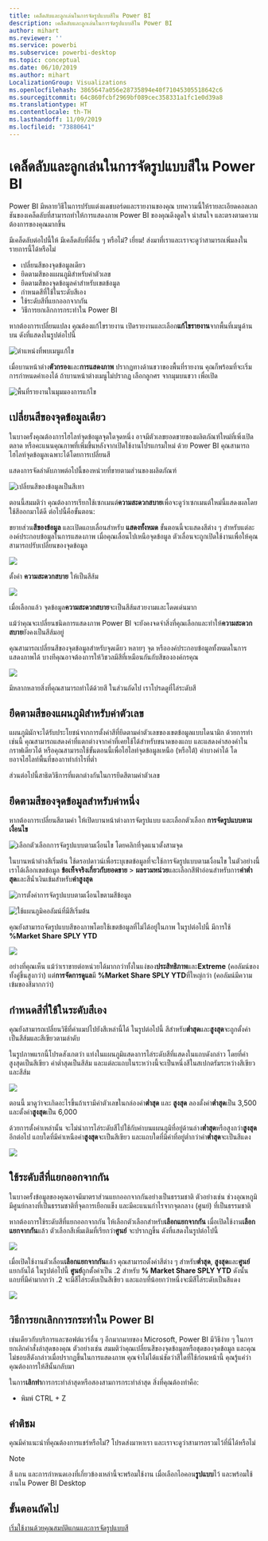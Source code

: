 ```yaml
---
title: เคล็ดลับและลูกเล่นในการจัดรูปแบบสีใน Power BI
description: เคล็ดลับและลูกเล่นในการจัดรูปแบบสีใน Power BI
author: mihart
ms.reviewer: ''
ms.service: powerbi
ms.subservice: powerbi-desktop
ms.topic: conceptual
ms.date: 06/10/2019
ms.author: mihart
LocalizationGroup: Visualizations
ms.openlocfilehash: 3865647a056e28735894e40f71045305518642c6
ms.sourcegitcommit: 64c860fcbf2969bf089cec358331a1fc1e0d39a8
ms.translationtype: HT
ms.contentlocale: th-TH
ms.lasthandoff: 11/09/2019
ms.locfileid: "73880641"
---
```

# <a name="tips-and-tricks-for-color-formatting-in-power-bi"></a>เคล็ดลับและลูกเล่นในการจัดรูปแบบสีใน Power BI
Power BI มีหลายวิธีในการปรับแต่งแดชบอร์ดและรายงานของคุณ บทความนี้ให้รายละเอียดคอลเลกชันของเคล็ดลับที่สามารถทำให้การแสดงภาพ Power BI ของคุณดึงดูดใจ น่าสนใจ และตรงตามความต้องการของคุณมากขึ้น

มีเคล็ดลับต่อไปนี้ให้ มีเคล็ดลับที่ดีอื่น ๆ หรือไม่? เยี่ยม! ส่งมาที่เราและเราจะดูว่าสามารถเพิ่มลงในรายการนี้ได้หรือไม่

* เปลี่ยนสีของจุดข้อมูลเดียว
* ยึดตามสีของแผนภูมิสำหรับค่าตัวเลข
* ยึดตามสีของจุดข้อมูลค่าสำหรับเขตข้อมูล
* กำหนดสีที่ใช้ในระดับสีเอง
* ใช้ระดับสีที่แยกออกจากกัน
* วิธีการยกเลิกการกระทำใน Power BI

หากต้องการเปลี่ยนแปลง คุณต้องแก้ไขรายงาน เปิดรายงานและเลือก**แก้ไขรายงาน**จากพื้นที่เมนูด้านบน ดังที่แสดงในรูปต่อไปนี้

![ตำแหน่งที่พบเมนูแก้ไข](media/service-tips-and-tricks-for-color-formatting/power-bi-edit-report.png)

เมื่อบานหน้าต่าง**ตัวกรอง**และ**การแสดงภาพ** ปรากฏทางด้านขวาของพื้นที่รายงาน คุณก็พร้อมที่จะเริ่มการกำหนดค่าเองได้ ถ้าบานหน้าต่างเมนูไม่ปรากฏ เลือกลูกศร จากมุมบนขวา เพื่อเปิด

![พื้นที่รายงานในมุมมองการแก้ไข](media/service-tips-and-tricks-for-color-formatting/power-bi-edit.png)

## <a name="change-the-color-of-a-single-data-point"></a>เปลี่ยนสีของจุดข้อมูลเดียว
ในบางครั้งคุณต้องการไฮไลท์จุดข้อมูลจุดใดจุดหนึ่ง อาจมีตัวเลขยอดขายของผลิตภัณฑ์ใหม่ที่เพิ่งเปิดตลาด หรือคะแนนคุณภาพที่เพิ่มขึ้นหลังจากเปิดใช้งานโปรแกรมใหม่ ด้วย Power BI คุณสามารถไฮไลท์จุดข้อมูลเฉพาะได้โดยการเปลี่ยนสี

แสดงการจัดลำดับภาพต่อไปนี้ของหน่วยที่ขายตามส่วนของผลิตภัณฑ์ 

![เปลี่ยนสีของข้อมูลเป็นสีเทา](media/service-tips-and-tricks-for-color-formatting/power-bi-data.png)

ตอนนี้สมมติว่า คุณต้องการเรียกใช้เซกเมนต์**ความสะดวกสบาย**เพื่อจะดูว่าเซกเมนต์ใหม่นี้แสดงผลโดยใช้สีออกมาได้ดี ต่อไปนี้คือขั้นตอน:

ขยายส่วน**สีของข้อมูล** และเปิดแถบเลื่อนสำหรับ **แสดงทั้งหมด** ขั้นตอนนี้จะแสดงสีต่าง ๆ สำหรับแต่ละองค์ประกอบข้อมูลในการแสดงภาพ เมื่อคุณเลื่อนไปเหนือจุดข้อมูล ตัวเลื่อนจะถูกเปิดใช้งานเพื่อให้คุณสามารถปรับเปลี่ยนของจุดข้อมูล

![](media/service-tips-and-tricks-for-color-formatting/power-bi-show.png)

ตั้งค่า **ความสะดวกสบาย** ให้เป็นสีส้ม 

![](media/service-tips-and-tricks-for-color-formatting/power-bi-one-color.png)

เมื่อเลือกแล้ว จุดข้อมูล**ความสะดวกสบาย**จะเป็นสีส้มสวยงามและโดดเด่นมาก

แม้ว่าคุณจะเปลี่ยนชนิดการแสดงภาพ Power BI จะยังคงจดจำสิ่งที่คุณเลือกและทำให้**ความสะดวกสบาย**ยังคงเป็นสีส้มอยู่

คุณสามารถเปลี่ยนสีของจุดข้อมูลสำหรับจุดเดียว หลายๆ จุด หรือองค์ประกอบข้อมูลทั้งหมดในการแสดงภาพได้ บางทีคุณอาจต้องการให้วิชวลมีสีที่เหมือนกันกับสีขององค์กรคุณ 

![](media/service-tips-and-tricks-for-color-formatting/power-bi-corporate.png)

มีหลากหลายสิ่งที่คุณสามารถทำได้ด้วยสี ในส่วนถัดไป เราโปรดดูที่ไล่ระดับสี

## <a name="base-the-colors-of-a-chart-on-a-numeric-value"></a>ยึดตามสีของแผนภูมิสำหรับค่าตัวเลข
แผนภูมิมักจะได้รับประโยชน์จากการตั้งค่าสีที่ยึดตามค่าตัวเลขของเขตข้อมูลแบบไดนามิก ด้วยการทำเช่นนี้ คุณสามารถแสดงค่าที่แตกต่างจากค่าที่เคยใช้ได้สำหรับขนาดของแถบ และแสดงค่าสองค่าในกราฟเดียวได้ หรือคุณสามารถใช้ขั้นตอนนี้เพื่อไฮไลท์จุดข้อมูลเหนือ (หรือใต้) ค่าบางค่าได้ โดยอาจไฮไลท์พื้นที่ของกาทำกำไรที่ต่ำ

ส่วนต่อไปนี้สาธิตวิธีการที่แตกต่างกันในการยึดสีตามค่าตัวเลข

## <a name="base-the-color-of-data-points-on-a-value"></a>ยึดตามสีของจุดข้อมูลสำหรับค่าหนึ่ง
หากต้องการเปลี่ยนสีตามค่า ให้เปิดบานหน้าต่างการจัดรูปแบบ และเลือกตัวเลือก **การจัดรูปแบบตามเงื่อนไข**  

![เลือกตัวเลือกการจัดรูปแบบตามเงื่อนไข โดยคลิกที่จุดแนวตั้งสามจุด](media/service-tips-and-tricks-for-color-formatting/power-bi-conditional-formatting.png)

ในบานหน้าต่างสีเริ่มต้น ใช้ดรอปดาวน์เพื่อระบุเขตข้อมูลที่จะใช้การจัดรูปแบบตามเงื่อนไข ในตัวอย่างนี้ เราได้เลือกเขตข้อมูล **ข้อเท็จจริงเกี่ยวกับยอดขาย** > **ผลรวมหน่วย**และเลือกสีฟ้าอ่อนสำหรับการ**ค่าต่ำสุด**และสีน้ำเงินเข้มสำหรับ**ค่าสูงสุด** 

![การตั้งค่าการจัดรูปแบบตามเงื่อนไขตามสีข้อมูล](media/service-tips-and-tricks-for-color-formatting/power-bi-conditional-formatting2-new.png)

![ใช้แผนภูมิคอลัมน์ที่มีสีเริ่มต้น](media/service-tips-and-tricks-for-color-formatting/power-bi-default-colors.png)

คุณยังสามารถจัดรูปแบบสีของภาพโดยใช้เขตข้อมูลที่ไม่ได้อยู่ในภาพ ในรูปต่อไปนี้ มีการใช้ **%Market Share SPLY YTD** 

![](media/service-tips-and-tricks-for-color-formatting/power-bi-conditional-colors.png)


อย่างที่คุณเห็น แม้ว่าเราขายต่อหน่วยได้มากกว่าทั้งในแง่ของ**ประสิทธิภาพ**และ**Extreme** (คอลัมน์ของทั้งคู่ขึ้นสูงกว่า) แต่**การจัดการดูแล**มี **%Market Share SPLY YTD**ที่ใหญ่กว่า (คอลัมน์มีความเข้มของสีมากกว่า)

## <a name="customize-the-colors-used-in-the-color-scale"></a>กำหนดสีที่ใช้ในระดับสีเอง
คุณยังสามารถเปลี่ยนวิธีที่ค่าแมปไปยังสีเหล่านี้ได้ ในรูปต่อไปนี้ สีสำหรับ**ต่ำสุด**และ**สูงสุด**จะถูกตั้งค่าเป็นสีส้มและสีเขียวตามลำดับ

ในรูปภาพแรกนี้โปรดสังเกตว่า แท่งในแผนภูมิแสดงการไล่ระดับสีที่แสดงในแถบดังกล่าว โดยที่ค่าสูงสุดเป็นสีเขียว ค่าต่ำสุดเป็นสีส้ม และแต่ละแถบในระหว่างนี้จะเป็นหนึ่งสีในสเปกตรัมระหว่างสีเขียวและสีส้ม

![](media/service-tips-and-tricks-for-color-formatting/power-bi-conditional4.png)

ตอนนี้ มาดูว่าจะเกิดอะไรขึ้นถ้าเรามีค่าตัวเลขในกล่องค่า**ต่ำสุด** และ **สูงสุด** ลองตั้งค่า**ต่ำสุด**เป็น 3,500 และตั้งค่า**สูงสุด**เป็น 6,000

ด้วยการตั้งค่าเหล่านั้น จะไม่นำการไล่ระดับสีไปใช้กับค่าบนแผนภูมิที่อยู่ด้านล่าง**ต่ำสุด**หรือสูงกว่า**สูงสุด**อีกต่อไป แถบใดที่มีค่าเหนือค่า**สูงสุด**จะเป็นสีเขียว และแถบใดที่มีค่าที่อยู่ต่ำกว่าค่า**ต่ำสุด**จะเป็นสีแดง

![](media/service-tips-and-tricks-for-color-formatting/power-bi-conditional3.png)

## <a name="use-diverging-color-scales"></a>ใช้ระดับสีที่แยกออกจากกัน
ในบางครั้งข้อมูลของคุณอาจมีมาตราส่วนแยกออกจากกันอย่างเป็นธรรมชาติ ตัวอย่างเช่น ช่วงอุณหภูมิมีศูนย์กลางที่เป็นธรรมชาติที่จุดการเยือกแข็ง และมีคะแนนกำไรจากจุดกลาง (ศูนย์) ที่เป็นธรรมชาติ

หากต้องการใช้ระดับสีที่แยกออกจากกัน ให้เลือกตัวเลือกสำหรับ**เลือกแยกจากกัน** เมื่อเปิดใช้งาน**เลือกแยกจากกัน**แล้ว ตัวเลือกสีเพิ่มเติมที่เรียกว่า**ศูนย์** จะปรากฏขึ้น ดังที่แสดงในรูปต่อไปนี้

![](media/service-tips-and-tricks-for-color-formatting/power-bi-diverging2.png)

เมื่อเปิดใช้งานตัวเลื่อน**เลือกแยกจากกัน**แล้ว คุณสามารถตั้งค่าสีต่าง ๆ สำหรับ**ต่ำสุด**, **สูงสุด**และ**ศูนย์**แยกกันได้ ในรูปต่อไปนี้ **ศูนย์**ถูกตั้งค่าเป็น .2 สำหรับ **% Market Share SPLY YTD** ดังนั้น แถบที่มีค่ามากกว่า .2 จะมีสีไล่ระดับเป็นสีเขียว และแถบที่น้อยกว่าหนึ่งจะมีสีไล่ระดับเป็นสีแดง

![](media/service-tips-and-tricks-for-color-formatting/power-bi-diverging.png)

## <a name="how-to-undo-in-power-bi"></a>วิธีการยกเลิกการกระทำใน Power BI
เช่นเดียวกับบริการและซอฟต์แวร์อื่น ๆ อีกมากมายของ Microsoft, Power BI มีวิธีง่าย ๆ ในการยกเลิกคำสั่งล่าสุดของคุณ ตัวอย่างเช่น สมมติว่าคุณเปลี่ยนสีของจุดข้อมูลหรือชุดของจุดข้อมูล และคุณไม่ชอบสีดังกล่าวเมื่อปรากฏขึ้นในการแสดงภาพ คุณจำไม่ได้แน่ชัดว่าสีใดที่ใช้ก่อนหน้านี้ คุณรู้แค่ว่าคุณต้องการให้สีนั้นกลับมา

ในการ**เลิกทำ**การกระทำล่าสุดหรือสองสามการกระทำล่าสุด สิ่งที่คุณต้องทำคือ:

- พิมพ์ CTRL + Z

## <a name="feedback"></a>คำติชม
คุณมีคำแนะนำที่คุณต้องการแชร์หรือไม่? โปรดส่งมาหาเรา และเราจะดูว่าสามารถรวมไว้ที่นี่ได้หรือไม่

>[!NOTE]
>สี แกน และการกำหนดเองที่เกี่ยวข้องเหล่านี้จะพร้อมใช้งาน เมื่อเลือกไอคอน**รูปแบบ**ไว้ และพร้อมใช้งานใน Power BI Desktop

## <a name="next-steps"></a>ขั้นตอนถัดไป
[เริ่มใช้งานด้วยคุณสมบัติแกนและการจัดรูปแบบสี](service-getting-started-with-color-formatting-and-axis-properties.md)

